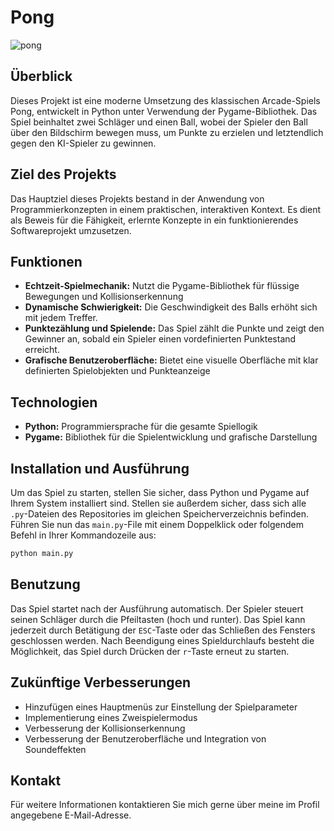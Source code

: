 # Pong

![pong](https://github.com/markuslangus/Pong/assets/160343238/4ed3d882-152f-4b12-af20-eeda7392d64a)

## Überblick

Dieses Projekt ist eine moderne Umsetzung des klassischen Arcade-Spiels Pong, entwickelt in Python unter Verwendung der Pygame-Bibliothek. Das Spiel beinhaltet zwei Schläger und einen Ball, wobei der Spieler den Ball über den Bildschirm bewegen muss, um Punkte zu erzielen und letztendlich gegen den KI-Spieler zu gewinnen. 

## Ziel des Projekts

Das Hauptziel dieses Projekts bestand in der Anwendung von Programmierkonzepten in einem praktischen, interaktiven Kontext. Es dient als Beweis für die Fähigkeit, erlernte Konzepte in ein funktionierendes Softwareprojekt umzusetzen.

## Funktionen

* **Echtzeit-Spielmechanik:** Nutzt die Pygame-Bibliothek für flüssige Bewegungen und Kollisionserkennung
* **Dynamische Schwierigkeit:** Die Geschwindigkeit des Balls erhöht sich mit jedem Treffer.
* **Punktezählung und Spielende:** Das Spiel zählt die Punkte und zeigt den Gewinner an, sobald ein Spieler einen vordefinierten Punktestand erreicht.
* **Grafische Benutzeroberfläche:** Bietet eine visuelle Oberfläche mit klar definierten Spielobjekten und Punkteanzeige

## Technologien

* **Python:** Programmiersprache für die gesamte Spiellogik
* **Pygame:** Bibliothek für die Spielentwicklung und grafische Darstellung

## Installation und Ausführung

Um das Spiel zu starten, stellen Sie sicher, dass Python und Pygame auf Ihrem System installiert sind. Stellen sie außerdem sicher, dass sich alle ```.py```-Dateien des Repositories im gleichen Speicherverzeichnis befinden. Führen Sie nun das ```main.py```-File mit einem Doppelklick oder folgendem Befehl in Ihrer Kommandozeile aus:

```bash
python main.py
```

## Benutzung

Das Spiel startet nach der Ausführung automatisch. Der Spieler steuert seinen Schläger durch die Pfeiltasten (hoch und runter). Das Spiel kann jederzeit durch Betätigung der ```ESC```-Taste oder das Schließen des Fensters geschlossen werden. Nach Beendigung eines Spieldurchlaufs besteht die Möglichkeit, das Spiel durch Drücken der ```r```-Taste erneut zu starten.

## Zukünftige Verbesserungen

* Hinzufügen eines Hauptmenüs zur Einstellung der Spielparameter
* Implementierung eines Zweispielermodus
* Verbesserung der Kollisionserkennung
* Verbesserung der Benutzeroberfläche und Integration von Soundeffekten

## Kontakt

Für weitere Informationen kontaktieren Sie mich gerne über meine im Profil angegebene E-Mail-Adresse.

